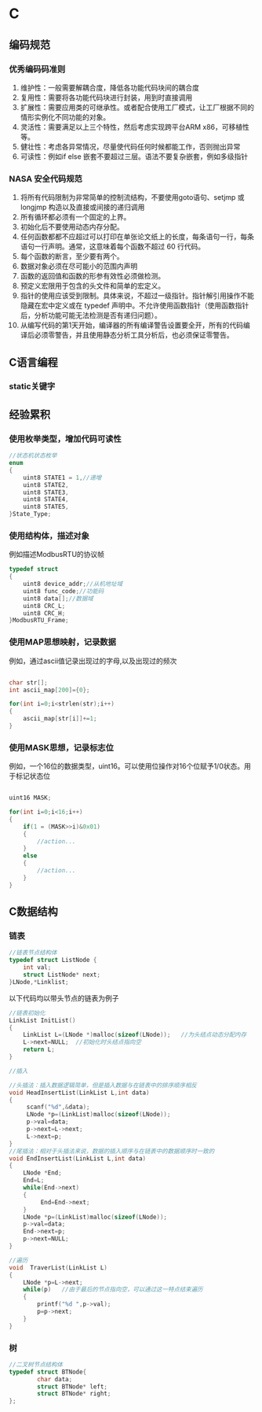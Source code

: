# C

## 编码规范

### 优秀编码码准则

1. 维护性：一般需要解耦合度，降低各功能代码块间的耦合度
2. 复用性：需要将各功能代码块进行封装，用到时直接调用
3. 扩展性：需要应用类的可继承性。或者配合使用工厂模式，让工厂根据不同的情形实例化不同功能的对象。
4. 灵活性：需要满足以上三个特性，然后考虑实现跨平台ARM x86，可移植性等。
5. 健壮性：考虑各异常情况，尽量使代码任何时候都能工作，否则抛出异常
6. 可读性：例如if else 嵌套不要超过三层。语法不要复杂嵌套，例如多级指针

### NASA 安全代码规范

1. 将所有代码限制为非常简单的控制流结构，不要使用goto语句、setjmp 或 longjmp 构造以及直接或间接的递归调用
2. 所有循环都必须有一个固定的上界。
3. 初始化后不要使用动态内存分配。
4. 任何函数都都不应超过可以打印在单张论文纸上的长度，每条语句一行，每条语句一行声明。通常，这意味着每个函数不超过 60 行代码。
5. 每个函数的断言，至少要有两个。
6. 数据对象必须在尽可能小的范围内声明
7. 函数的返回值和函数的形参有效性必须做检测。
8. 预定义宏限用于包含的头文件和简单的宏定义。
9. 指针的使用应该受到限制。具体来说，不超过一级指针。指针解引用操作不能隐藏在宏中定义或在 typedef 声明中。不允许使用函数指针（使用函数指针后，分析功能可能无法检测是否有递归问题）。
10. 从编写代码的第1天开始，编译器的所有编译警告设置要全开，所有的代码编译后必须零警告，并且使用静态分析工具分析后，也必须保证零警告。

## C语言编程

### static关键字

## 经验累积

### 使用枚举类型，增加代码可读性

```C
//状态机状态枚举
enum
{
    uint8 STATE1 = 1,//递增
    uint8 STATE2,
    uint8 STATE3,
    uint8 STATE4,
    uint8 STATE5,
}State_Type;
```

### 使用结构体，描述对象

例如描述ModbusRTU的协议帧

```C
typedef struct
{
    uint8 device_addr;//从机地址域
    uint8 func_code;//功能码
    uint8 data[];//数据域
    uint8 CRC_L;
    uint8 CRC_H;
}ModbusRTU_Frame;
```

### 使用MAP思想映射，记录数据

例如，通过ascii值记录出现过的字母,以及出现过的频次

```C

char str[];
int ascii_map[200]={0};

for(int i=0;i<strlen(str);i++)
{
    ascii_map[str[i]]+=1;
}
```

### 使用MASK思想，记录标志位

例如，一个16位的数据类型，uint16。可以使用位操作对16个位赋予1/0状态。用于标记状态位

```C

uint16 MASK;

for(int i=0;i<16;i++)
{
    if(1 = (MASK>>i)&0x01)
    {
        //action...
    }
    else
    {
        //action...
    }
}
```

## C数据结构

### 链表

```C
//链表节点结构体
typedef struct ListNode {
    int val;
    struct ListNode* next;
}LNode,*Linklist;
```

以下代码均以带头节点的链表为例子

```C
//链表初始化
LinkList InitList()   
{
    LinkList L=(LNode *)malloc(sizeof(LNode));   //为头结点动态分配内存
    L->next=NULL;  //初始化时头结点指向空
    return L;
}
```

```C
//插入

//头插法：插入数据逻辑简单，但是插入数据与在链表中的排序顺序相反
void HeadInsertList(LinkList L,int data)  
{
     scanf("%d",&data);
     LNode *p=(LinkList)malloc(sizeof(LNode));
     p->val=data;
     p->next=L->next;
     L->next=p; 
}
//尾插法：相对于头插法来说，数据的插入顺序与在链表中的数据顺序时一致的
void EndInsertList(LinkList L,int data)
{
    LNode *End;
    End=L;    
    while(End->next)
    {      
         End=End->next;   	
    }    
    LNode *p=(LinkList)malloc(sizeof(LNode));
    p->val=data;
    End->next=p;
    p->next=NULL;
}
```

```C
//遍历
void  TraverList(LinkList L)
{
    LNode *p=L->next;
    while(p)   //由于最后的节点指向空，可以通过这一特点结束遍历
    {
        printf("%d ",p->val);
        p=p->next;
    }
}
```

### 树

```C
//二叉树节点结构体
typedef struct BTNode{
        char data;
        struct BTNode* left;
        struct BTNode* right;
};
```